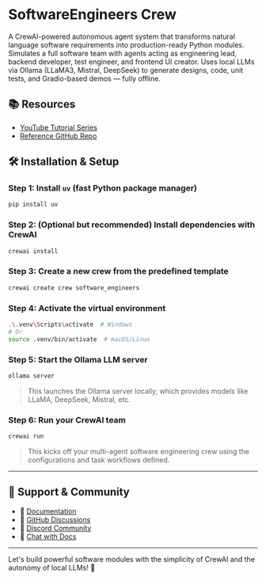 # SoftwareEngineers Crew

A CrewAI-powered autonomous agent system that transforms natural language software requirements into production-ready Python modules. Simulates a full software team with agents acting as engineering lead, backend developer, test engineer, and frontend UI creator. Uses local LLMs via Ollama (LLaMA3, Mistral, DeepSeek) to generate designs, code, unit tests, and Gradio-based demos — fully offline.

## 📚 Resources

- [YouTube Tutorial Series](https://www.youtube.com/watch?v=LSk5KaEGVk4&list=PLRDl2inPrWQXSDfCjPKSeEMFLwYpfytxH)
- [Reference GitHub Repo](https://github.com/ed-donner/action/tree/main/2_engineering_team)

## 🛠 Installation & Setup

### Step 1: Install `uv` (fast Python package manager)

```bash
pip install uv
```

### Step 2: (Optional but recommended) Install dependencies with CrewAI

```bash
crewai install
```

### Step 3: Create a new crew from the predefined template

```bash
crewai create crew software_engineers
```

### Step 4: Activate the virtual environment

```bash
.\.venv\Scripts\activate  # Windows
# Or
source .venv/bin/activate  # macOS/Linux
```

### Step 5: Start the Ollama LLM server

```bash
ollama server
```

> This launches the Ollama server locally, which provides models like LLaMA, DeepSeek, Mistral, etc.

### Step 6: Run your CrewAI team

```bash
crewai run
```

> This kicks off your multi-agent software engineering crew using the configurations and task workflows defined.

---

## 💬 Support & Community

- 📄 [Documentation](https://docs.crewai.com)
- 💬 [GitHub Discussions](https://github.com/joaomdmoura/crewai)
- 🧵 [Discord Community](https://discord.com/invite/X4JWnZnxPb)
- 🤖 [Chat with Docs](https://chatg.pt/DWjSBZn)

---

Let's build powerful software modules with the simplicity of CrewAI and the autonomy of local LLMs! 🚀
